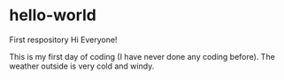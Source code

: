 # hello-world
First respository
Hi Everyone!

This is my first day of coding (I have never done any coding before).
The weather outside is very cold and windy.
